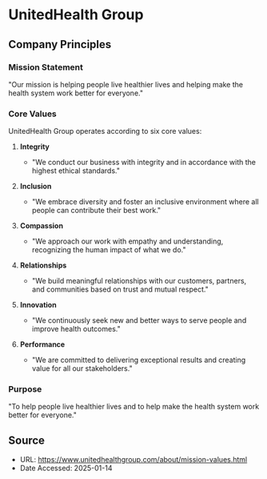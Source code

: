 # UnitedHealth Group

## Company Principles

### Mission Statement

"Our mission is helping people live healthier lives and helping make the health system work better for everyone."

### Core Values

UnitedHealth Group operates according to six core values:

1. **Integrity**
   - "We conduct our business with integrity and in accordance with the highest ethical standards."

2. **Inclusion**
   - "We embrace diversity and foster an inclusive environment where all people can contribute their best work."

3. **Compassion**
   - "We approach our work with empathy and understanding, recognizing the human impact of what we do."

4. **Relationships**
   - "We build meaningful relationships with our customers, partners, and communities based on trust and mutual respect."

5. **Innovation**
   - "We continuously seek new and better ways to serve people and improve health outcomes."

6. **Performance**
   - "We are committed to delivering exceptional results and creating value for all our stakeholders."

### Purpose

"To help people live healthier lives and to help make the health system work better for everyone."

## Source
- URL: https://www.unitedhealthgroup.com/about/mission-values.html
- Date Accessed: 2025-01-14